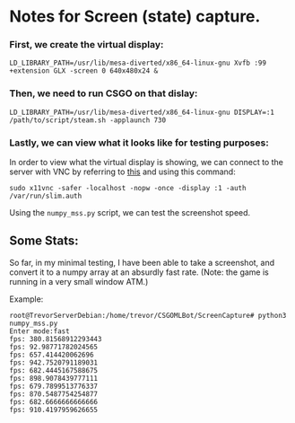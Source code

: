 # Notes for Screen (state) capture.

### First, we create the virtual display:

```
LD_LIBRARY_PATH=/usr/lib/mesa-diverted/x86_64-linux-gnu Xvfb :99 +extension GLX -screen 0 640x480x24 & 
 ```
 
### Then, we need to run CSGO on that dislay:
 
 ```
 LD_LIBRARY_PATH=/usr/lib/mesa-diverted/x86_64-linux-gnu DISPLAY=:1 /path/to/script/steam.sh -applaunch 730
 ```
 
### Lastly, we can view what it looks like for testing purposes:
 
 In order to view what the virtual display is showing, we can connect to the server with VNC by referring to [this](https://www.howopensource.com/2014/10/connect-to-linux-desktop-from-windows/) and using this command:
 ```
 sudo x11vnc -safer -localhost -nopw -once -display :1 -auth /var/run/slim.auth
 ```

Using the ```numpy_mss.py``` script, we can test the screenshot speed.


## Some Stats:

So far, in my minimal testing, I have been able to take a screenshot, and convert it to a numpy array at an absurdly fast rate. (Note: the game is running in a very small window ATM.)

Example:

```
root@TrevorServerDebian:/home/trevor/CSGOMLBot/ScreenCapture# python3 numpy_mss.py
Enter mode:fast
fps: 380.81568912293443
fps: 92.98771782024565
fps: 657.414420062696
fps: 942.7520791189031
fps: 682.4445167588675
fps: 898.9078439777111
fps: 679.7899513776337
fps: 870.5487754254877
fps: 682.6666666666666
fps: 910.4197959626655
```
